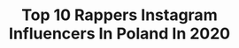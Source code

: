 ---
title: Top 10 Rappers Instagram Influencers In Poland In 2020
description: >-
  Find top rappers Instagram influencers in Poland in 2020. Most popular hashtags: #hiphop #kwarantanna #rap #music.
platform: Instagram
profiles:
  - username: "quebahombre"
    fullname: >-
      QUEBONAFIDE
    location: "Poland"
    followers: 959954
    engagement: 2033
    commentsToLikes: 0.009908
    id: ck55nz6fi7ayf0i114amvgjzp
    verified: true
    hashtags: "#unfollow, #bo, #do, #lolyourenotquebonafide"
  - username: "mc_silk"
    fullname: >-
      MC Silk
    location: "Poland"
    followers: 25466
    engagement: 495
    commentsToLikes: 0.015068
    id: ck8sxkwtkhrud0j78c8owgj3n
    verified: false
    hashtags: "#blackandwhite, #vlogzdomu, #starezdj, #forma"
  - username: "bonsonsbejbi"
    fullname: >-
      Damian Bonson Kowalski
    location: "Poland"
    followers: 53350
    engagement: 482
    commentsToLikes: 0.015180
    id: ck0w216f6m56g0i19uqnlwaay
    verified: false
    hashtags: "#kr, #catfootwear, #sneakerstudio, #kotkarolkr"
  - username: "ostrybezimienni_klincz_label"
    fullname: >-
      OSTRY / BEZIMIENNI
    location: "Poland"
    followers: 21578
    engagement: 434
    commentsToLikes: 0.024689
    id: ck6uhbbir84gl0j7103p8z128
    verified: false
    hashtags: "#retro, #2019, #memories, #ostry"
  - username: "rapcytatyofficial"
    fullname: >-
      Rap Cytaty
    location: "Poland"
    followers: 86447
    engagement: 278
    commentsToLikes: 0.002103
    id: ck8t7807zfwc10j7861p3meno
    verified: false
    hashtags: "#rapteksty, #jednami, #cytatyo, #quequality"
  - username: "jayreaperdopedod"
    fullname: >-
      JayReaper Dope D.o.D.
    location: "Poland"
    followers: 25645
    engagement: 273
    commentsToLikes: 0.027700
    id: ck5c9sd9mc0zk0i11qg7lclf2
    verified: false
    hashtags: "#momproject, #dopedod, #madoldman, #mom"
  - username: "od.synaps"
    fullname: >-
      OD
    location: "Poland"
    followers: 7309
    engagement: 2080
    commentsToLikes: 0.013027
    id: ck601yvtugf4y0i148dq0aic5
    verified: false
    hashtags: "#music, #2qat, #americanflag, #wedoourjob"
  - username: "rahuene"
    fullname: >-
      RAHIM official
    location: "Poland"
    followers: 29646
    engagement: 520
    commentsToLikes: 0.023422
    id: ck6tqiy3crqil0j7160zo5e24
    verified: false
    hashtags: "#nederlands, #lover, #czerwone, #beach"
  - username: "marcinklosowski.official"
    fullname: >-
      Marcin Kłosowski
    location: "Poland"
    followers: 40387
    engagement: 293
    commentsToLikes: 0.027608
    id: ck13cnlci18op0i192di2e2ax
    verified: true
    hashtags: "#rapper, #instagood, #trend, #fashion"
  - username: "magierski_71"
    fullname: >-
      Magiera
    location: "Poland"
    followers: 11333
    engagement: 683
    commentsToLikes: 0.022761
    id: ck5bznxrjrinj0i11jfz601d0
    verified: false
    hashtags: "#hiphop, #sampling, #bludshop, #70220"
---